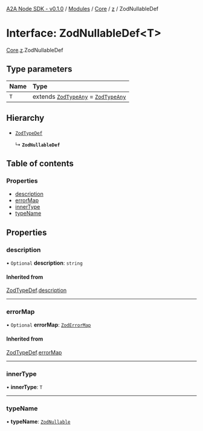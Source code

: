 [A2A Node SDK - v0.1.0](../README.md) / [Modules](../modules.md) / [Core](../modules/Core.md) / [z](../modules/Core.z.md) / ZodNullableDef

# Interface: ZodNullableDef\<T\>

[Core](../modules/Core.md).[z](../modules/Core.z.md).ZodNullableDef

## Type parameters

| Name | Type |
| :------ | :------ |
| `T` | extends [`ZodTypeAny`](../modules/Core.z.md#zodtypeany) = [`ZodTypeAny`](../modules/Core.z.md#zodtypeany) |

## Hierarchy

- [`ZodTypeDef`](Core.z.ZodTypeDef.md)

  ↳ **`ZodNullableDef`**

## Table of contents

### Properties

- [description](Core.z.ZodNullableDef.md#description)
- [errorMap](Core.z.ZodNullableDef.md#errormap)
- [innerType](Core.z.ZodNullableDef.md#innertype)
- [typeName](Core.z.ZodNullableDef.md#typename)

## Properties

### description

• `Optional` **description**: `string`

#### Inherited from

[ZodTypeDef](Core.z.ZodTypeDef.md).[description](Core.z.ZodTypeDef.md#description)

___

### errorMap

• `Optional` **errorMap**: [`ZodErrorMap`](../modules/Core.z.md#zoderrormap)

#### Inherited from

[ZodTypeDef](Core.z.ZodTypeDef.md).[errorMap](Core.z.ZodTypeDef.md#errormap)

___

### innerType

• **innerType**: `T`

___

### typeName

• **typeName**: [`ZodNullable`](../enums/Core.z.ZodFirstPartyTypeKind.md#zodnullable)
